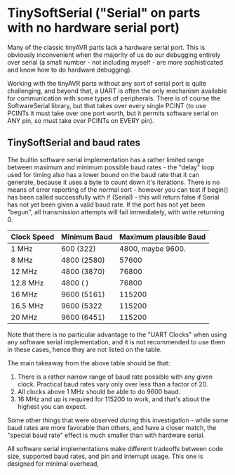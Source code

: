 # TinySoftSerial ("Serial" on parts with no hardware serial port)
Many of the classic tinyAVR parts lack a hardware serial port. This is obviously inconvenient when the majority of us do our debugging entirely over serial (a small number - not including myself - are more sophisticated and know how to do hardware debugging).

Working with the tinyAVR parts without any sort of serial port is quite challenging, and beyond that, a UART is often the only mechanism available for communication with some types of peripherals. There is of course the SoftwareSerial library, but that takes over every single PCINT (to use PCINTs it must take over one port worth, but it permits software serial on ANY pin, so must take over PCINTs on EVERY pin).

## TinySoftSerial and baud rates

The builtin software serial implementation has a rather limited range between maximum and minimum possible baud rates - the "delay" loop used for timing also has a lower bound on the baud rate that it can generate, because it uses a byte to count down it's iterations. There is no means of error reporting of the normal sort - however you can test if begin() has been called successfully with if (Serial)  - this will return false if Serial has not yet been given a valid baud rate. If the port has not yet been "begun", all transmission attempts will fail immediately, with write returning 0.

Clock Speed  | Minimum Baud | Maximum plausible Baud
-------------|--------------|---------------------------
1 MHz        | 600 (322)    | 4800, maybe 9600.
8 MHz        | 4800 (2580)  | 57600
12 MHz       | 4800 (3870)  | 76800
12.8 MHz     | 4800 (    )  | 76800
16 MHz       | 9600 (5161)  | 115200
16.5 MHz     | 9600 (5322   | 115200
20 MHz       | 9600 (6451)  | 115200


Note that there is no particular advantage to the "UART Clocks" when using any software serial implementation, and it is not recommended to use them in these cases, hence they are not listed on the table.

The main takeaway from the above table should be that:
1. There is a rather narrow range of baud rate possible with any given clock. Practical baud rates vary only over less than a factor of 20.
2. All clocks above 1 MHz should be able to do 9600 baud.
3. 16 MHz and up is required for 115200 to work, and that's about the highest you can expect.

Some other things that were observed during this investigation - while some baud rates are more favorable than others, and have a closer match, the "special baud rate" effect is much smaller than with hardware serial.

All software serial implementations make different tradeoffs between code size, supported baud rates, and pin and interrupt usage. This one is designed for minimal overhead,
